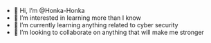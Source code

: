 - 👋 Hi, I’m @Honka-Honka
- 👀 I’m interested in learning more than I know
- 🌱 I’m currently learning anything related to cyber security
- 💞️ I’m looking to collaborate on anything that will make me stronger

<!---
Honka-Honka/Honka-Honka is a ✨ special ✨ repository because its `README.md` (this file) appears on your GitHub profile.
You can click the Preview link to take a look at your changes.
--->
